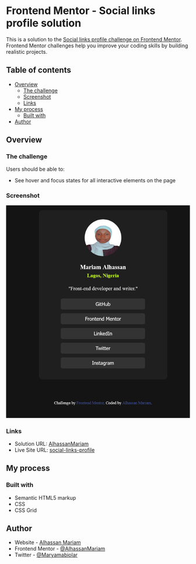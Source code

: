 # Frontend Mentor - Social links profile solution

This is a solution to the [Social links profile challenge on Frontend Mentor](https://www.frontendmentor.io/challenges/social-links-profile-UG32l9m6dQ). Frontend Mentor challenges help you improve your coding skills by building realistic projects. 

## Table of contents

- [Overview](#overview)
  - [The challenge](#the-challenge)
  - [Screenshot](#screenshot)
  - [Links](#links)
- [My process](#my-process)
  - [Built with](#built-with)
- [Author](#author)

## Overview

### The challenge

Users should be able to:

- See hover and focus states for all interactive elements on the page

### Screenshot

![](screenshot.png)


### Links

- Solution URL: [AlhassanMariam](https://github.com/AlhassanMariam/social-links-profile)
- Live Site URL: [social-links-profile](https://alhassanmariam.github.io/social-links-profile/)

## My process

### Built with

- Semantic HTML5 markup
- CSS
- CSS Grid


## Author

- Website - [Alhassan Mariam](https://www.your-site.com)
- Frontend Mentor - [@AlhassanMariam](https://www.frontendmentor.io/profile/AlhassanMariam)
- Twitter - [@Maryamabiolar](https://www.twitter.com/Maryamabiolar)
